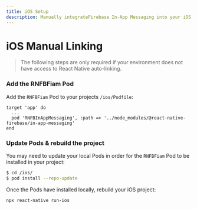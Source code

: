 ```yaml
---
title: iOS Setup
description: Manually integrateFirebase In-App Messaging into your iOS application.
---
```


# iOS Manual Linking

> The following steps are only required if your environment does not have access to React Native
> auto-linking.

### Add the RNFBFiam Pod

Add the `RNFBFiam` Pod to your projects `/ios/Podfile`:

```ruby{3}
target 'app' do
  ...
  pod 'RNFBInAppMessaging', :path => '../node_modules/@react-native-firebase/in-app-messaging'
end
```

### Update Pods & rebuild the project

You may need to update your local Pods in order for the `RNFBFiam` Pod to be installed in your project:

```bash
$ cd /ios/
$ pod install --repo-update
```

Once the Pods have installed locally, rebuild your iOS project:

```bash
npx react-native run-ios
```
